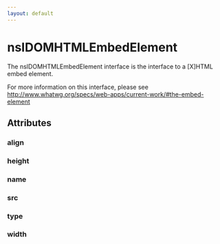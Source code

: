 ```yaml
---
layout: default
---
```


# nsIDOMHTMLEmbedElement #

The nsIDOMHTMLEmbedElement interface is the interface to a [X]HTML
embed element.

For more information on this interface, please see
http://www.whatwg.org/specs/web-apps/current-work/#the-embed-element


## Attributes ##

### align ###

### height ###

### name ###

### src ###

### type ###

### width ###
